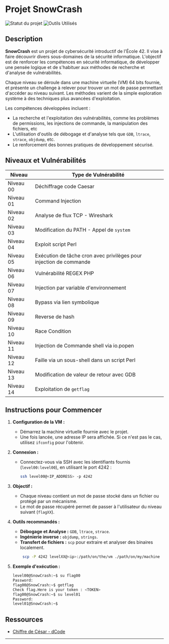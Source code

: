 # Projet SnowCrash

![Statut du projet](https://img.shields.io/badge/statut-compl%C3%A9t%C3%A9-4caf50) 
![Outils Utilisés](https://img.shields.io/badge/outils%20utilis%C3%A9s-GDB%20%7C%20ltrace%20%7C%20strace%20%7C%20objdump-ADD8E6)  

## Description

**SnowCrash** est un projet de cybersécurité introductif de l'École 42. Il vise à faire découvrir divers sous-domaines de la sécurité informatique. L'objectif est de renforcer les compétences en sécurité informatique, de développer une pensée logique et de s'habituer aux méthodes de recherche et d'analyse de vulnérabilités.

Chaque niveau se déroule dans une machine virtuelle (VM) 64 bits fournie, et présente un challenge à relever pour trouver un mot de passe permettant d'accéder au niveau suivant. Les méthodes varient de la simple exploration système à des techniques plus avancées d'exploitation.

Les compétences développées incluent :  
- La recherche et l'exploitation des vulnérabilités, comme les problèmes de permissions, les injections de commande, la manipulation des fichiers, etc
- L'utilisation d'outils de débogage et d'analyse tels que `GDB`, `ltrace`, `strace`, `objdump`, etc.
- Le renforcement des bonnes pratiques de développement sécurisé.

## Niveaux et Vulnérabilités

| Niveau   | Type de Vulnérabilité                          |
| -------- | ------------------------------------------ |
| Niveau 00| Déchiffrage code Caesar                   |
| Niveau 01| Command Injection                          |
| Niveau 02| Analyse de flux TCP - Wireshark            |
| Niveau 03| Modification du PATH - Appel de `system`   |
| Niveau 04| Exploit script Perl                        |
| Niveau 05| Exécution de tâche cron avec privilèges pour injection de commande                        |
| Niveau 06| Vulnérabilité REGEX PHP                    |
| Niveau 07| Injection par variable d'environnement     |
| Niveau 08| Bypass via lien symbolique                 |
| Niveau 09| Reverse de hash                            |
| Niveau 10| Race Condition                             |
| Niveau 11|Injection de Commande shell via io.popen  |
| Niveau 12| Faille via un sous-shell dans un script Perl|
| Niveau 13| Modification de valeur de retour avec GDB  |
| Niveau 14| Exploitation de `getflag`                  |

## Instructions pour Commencer

1. **Configuration de la VM :**
   - Démarrez la machine virtuelle fournie avec le projet.
   - Une fois lancée, une adresse IP sera affichée. Si ce n'est pas le cas, utilisez `ifconfig` pour l'obtenir.

2. **Connexion :**
   - Connectez-vous via SSH avec les identifiants fournis (`level00:level00`), en utilisant le port 4242 :
     ```bash
     ssh level00@<IP_ADDRESS> -p 4242
     ```

3. **Objectif :**
   - Chaque niveau contient un mot de passe stocké dans un fichier ou protégé par un mécanisme.
   - Le mot de passe récupéré permet de passer à l'utilisateur du niveau suivant (`flagXX`).

4. **Outils recommandés :**
   - **Débogage et Analyse :** `GDB`, `ltrace`, `strace`.
   - **Ingénierie inverse :** `objdump`, `strings`.
   - **Transfert de fichiers :** `scp` pour extraire et analyser des binaires localement.
       ```bash
        scp -P 4242 levelXX@<ip>:/path/on/the/vm ./path/on/my/machine
        ```

5. **Exemple d'exécution :**
   ```bash
   level00@SnowCrash:~$ su flag00
   Password:
   flag00@SnowCrash:~$ getflag
   Check flag.Here is your token : <TOKEN>
   flag00@SnowCrash:~$ su level01
   Password:
   level01@SnowCrash:~$
   ```

## Ressources

- [Chiffre de César - dCode](https://www.dcode.fr/chiffre-cesar)

---

